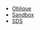 - [Oblique](projects%2Foblique%2FCHANGELOG.md)
- [Sandbox](projects%2Fsandbox%2FCHANGELOG.md)
- [SDS](projects%2Fsds%2FCHANGELOG.md)

